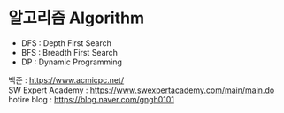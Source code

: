 # 알고리즘 Algorithm

- DFS : Depth First Search
- BFS : Breadth First Search
- DP : Dynamic Programming

백준 : https://www.acmicpc.net/ <br/>
SW Expert Academy : https://www.swexpertacademy.com/main/main.do <br/>
hotire blog : https://blog.naver.com/gngh0101
